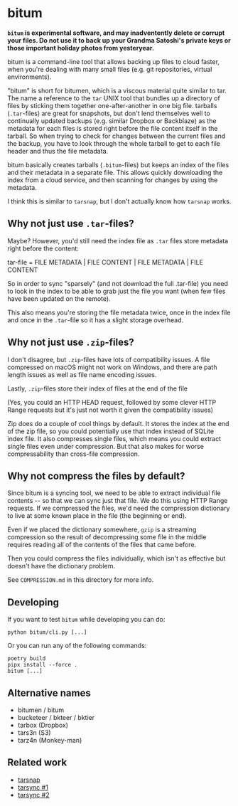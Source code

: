 bitum
=====
**`bitum` is experimental software, and may inadventently delete or corrupt
your files. Do not use it to back up your Grandma Satoshi's private keys or
those important holiday photos from yesteryear.**

bitum is a command-line tool that allows backing up files to cloud faster,
when you're dealing with many small files (e.g. git repositories, virtual
environments).

"bitum" is short for bitumen, which is a viscous material quite similar to
tar. The name  a reference to the `tar` UNIX tool that bundles up a
directory of files by sticking them together one-after-another in one big
file. tarballs (`.tar`-files) are great for snapshots, but don't lend
themselves well to continually updated backups (e.g. similar Dropbox or
Backblaze) as the metadata for each files is stored right before the file
content itself in the tarball. So when trying to check for changes between
the current files and the backup, you have to look through the whole tarball
to get to each file header and thus the file metadata.

bitum basically creates tarballs (`.bitum`-files) but keeps an index of the files
and their metadata in a separate file. This allows quickly downloading the index
from a cloud service, and then scanning for changes by using the metadata.

I think this is similar to `tarsnap`, but I don't actually know how `tarsnap` works.

Why not just use `.tar`-files?
------------------------------
Maybe? However, you'd still need the index file as `.tar`
files store metadata right before the content:

tar-file = FILE METADATA | FILE CONTENT | FILE METADATA | FILE CONTENT

So in order to sync "sparsely" (and not download the full .tar-file)
you need to look in the index to be able to grab just the file you want
(when few files have been updated on the remote).

This also means you're storing the file metadata twice, once in the index file
and once in the `.tar`-file so it has a slight storage overhead.


Why not just use `.zip`-files?
------------------------------
I don't disagree, but `.zip`-files have lots of compatibility issues.
A file compressed on macOS might not work on Windows, and there are
path length issues as well as file name encoding issues.

Lastly, `.zip`-files store their index of files at the end of the file

(Yes, you could an HTTP HEAD request, followed by some clever HTTP Range
requests but it's just not worth it given the compatibility issues)

Zip does do a couple of cool things by default. It stores the index at
the end of the zip file, so you could potentially use that index instead
of SQLite index file. It also compresses single files, which means you
could extract single files even under compression. But that also makes
for worse compressability than cross-file compression.

Why not compress the files by default?
--------------------------------------
Since bitum is a syncing tool, we need to be able to extract individual file
contents -- so that we can sync just that file. We do this using HTTP Range
requests. If we compressed the files, we'd need the compression dictionary to
live at some known place in the file (the beginning or end).

Even if we placed the dictionary somewhere, `gzip` is a streaming compression
so the result of decompressing some file in the middle requires reading all
of the contents of the files that came before.

Then you could compress the files individually, which isn't as effective
but doesn't have the dictionary problem.

See `COMPRESSION.md` in this directory for more info.

Developing
----------
If you want to test `bitum` while developing you can do:

    python bitum/cli.py [...]


Or you can run any of the following commands:

    poetry build
    pipx install --force .
    bitum [...]


Alternative names
-----------------

- bitumen / bitum
- bucketeer / bkteer / bktier
- tarbox (Dropbox)
- tars3n (S3)
- tarz4n (Monkey-man)

Related work
------------

- [tarsnap](https://github.com/Tarsnap/tarsnap)
- [tarsync #1](https://github.com/zmedico/tarsync)
- [tarsync #2](https://github.com/carlba/tarsync)

